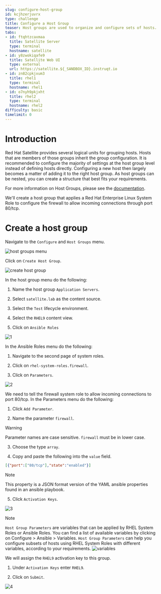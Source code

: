 ```yaml
---
slug: configure-host-group
id: kcjhzerjuvrx
type: challenge
title: Configure a Host Group
teaser: Host groups are used to organize and configure sets of hosts.
tabs:
- id: ftqhtzcaxmaa
  title: Satellite Server
  type: terminal
  hostname: satellite
- id: y8zwokiqafe9
  title: Satellite Web UI
  type: external
  url: https://satellite.${_SANDBOX_ID}.instruqt.io
- id: zn82cpkjxum3
  title: rhel1
  type: terminal
  hostname: rhel1
- id: o7nyh9pkjxht
  title: rhel2
  type: terminal
  hostname: rhel2
difficulty: basic
timelimit: 0
---
```

Introduction
===
Red Hat Satellite provides several logical units for grouping hosts. Hosts that are members of those groups inherit the group configuration. It is recommended to configure the majority of settings at the host group level instead of defining hosts directly. Configuring a new host then largely becomes a matter of adding it to the right host group. As host groups can be nested, you can create a structure that best fits your requirements.

For more information on Host Groups, please see the [documentation](https://access.redhat.com/documentation/en-us/red_hat_satellite/6.15/html/overview_concepts_and_deployment_considerations/chap-architecture_guide-host_grouping_concepts).

We'll create a host group that applies a Red Hat Enterprise Linux System Role to configure the firewall to allow incoming connections through port 80/tcp.

Create a host group
===
Navigate to the `Configure` and `Host Groups` menu.

![host groups menu](../assets/menuhostgroups.png)

Click on `Create Host Group`.

![create host group](../assets/createhostgroupbutton.png)

In the host group menu do the following:

1) Name the host group `Application Servers`.

2) Select `satellite.lab` as the content source.

3) Select the `Test` lifecycle environment.

4) Select the `RHEL9` content view.

5) Click on `Ansible Roles`

![1](../assets/createhostgroup-new-1.png)

In the Ansible Roles menu do the following:

1) Navigate to the second page of system roles.

2) Click on `rhel-system-roles.firewall`.

3) Click on `Parameters`.

![2](../assets/createhostgroup2.png)

We need to tell the firewall system role to allow incoming connections to port 80/tcp.
In the Parameters menu do the following:

1) Click `Add Parameter`.

2) Name the parameter `firewall`.
> [!WARNING]
> Parameter names are case sensitive. `firewall` must be in lower case.

3) Choose the type `array`.

4) Copy and paste the following into the `value` field.

```json
[{"port":["80/tcp"],"state":"enabled"}]
```

>[!NOTE]
>This property is a JSON format version of the YAML ansible properties found in an ansible playbook.

5) Click `Activation Keys`.

![3](../assets/createhostgroup3.png)

>[!NOTE]
>`Host Group Parameters` are variables that can be applied by RHEL System Roles or Ansible Roles. You can find a list of available variables by clicking on Configure > Ansible > Variables. `Host Group Parameters` can help you configure subsets of hosts using RHEL System Roles with different variables, according to your requirements.
>![variables](../assets/variables.png)

We will assign the `RHEL9` activation key to this group.

1) Under `Activation Keys` enter `RHEL9`.

2) Click on `Submit`.

![4](../assets/createhostgroup4.png)
